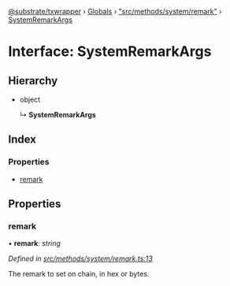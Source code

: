 [@substrate/txwrapper](../README.md) › [Globals](../globals.md) › ["src/methods/system/remark"](../modules/_src_methods_system_remark_.md) › [SystemRemarkArgs](_src_methods_system_remark_.systemremarkargs.md)

# Interface: SystemRemarkArgs

## Hierarchy

* object

  ↳ **SystemRemarkArgs**

## Index

### Properties

* [remark](_src_methods_system_remark_.systemremarkargs.md#remark)

## Properties

###  remark

• **remark**: *string*

*Defined in [src/methods/system/remark.ts:13](https://github.com/paritytech/txwrapper/blob/7851003/src/methods/system/remark.ts#L13)*

The remark to set on chain, in hex or bytes.
